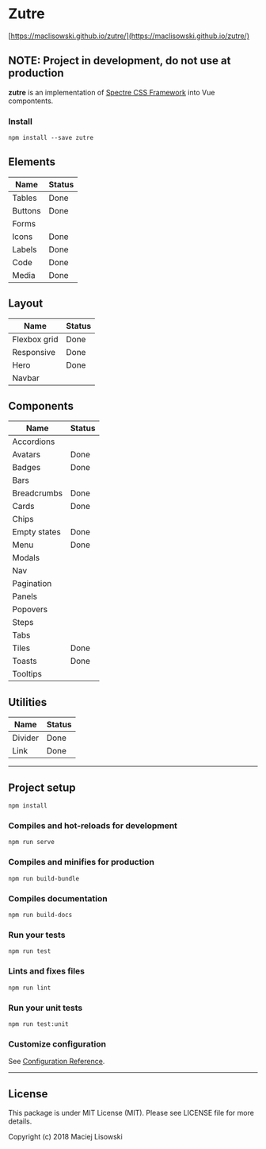 # Zutre
[https://maclisowski.github.io/zutre/](https://maclisowski.github.io/zutre/)

## NOTE: Project in development, do not use at production

**zutre** is an implementation of [Spectre CSS Framework](https://github.com/picturepan2/spectre) into Vue compontents. 

### Install
```
npm install --save zutre
```
## Elements

| Name | Status |
|---|---|
| Tables | Done |
| Buttons | Done |
| Forms | |
| Icons | Done |
| Labels | Done |
| Code | Done |
| Media | Done |

## Layout

| Name | Status |
|---|---|
| Flexbox grid | Done |
| Responsive | Done |
| Hero | Done |
| Navbar |  |

## Components

| Name | Status |
|---|---|
| Accordions |  |
| Avatars | Done |
| Badges | Done |
| Bars | |
| Breadcrumbs | Done | 
| Cards | Done |
| Chips | |
| Empty states | Done |
| Menu | Done |
| Modals | |
| Nav | |
| Pagination | |
| Panels | |
| Popovers | |
| Steps | |
| Tabs | |
| Tiles | Done |
| Toasts | Done |
| Tooltips |  |

## Utilities

| Name | Status |
|---|---|
| Divider | Done |
| Link | Done |

---

## Project setup
```
npm install
```

### Compiles and hot-reloads for development
```
npm run serve
```

### Compiles and minifies for production
```
npm run build-bundle
```

### Compiles documentation
```
npm run build-docs
```

### Run your tests
```
npm run test
```

### Lints and fixes files
```
npm run lint
```

### Run your unit tests
```
npm run test:unit
```

### Customize configuration
See [Configuration Reference](https://cli.vuejs.org/config/).

--- 

## License

This package is under MIT License (MIT). Please see LICENSE file for more details.

Copyright (c) 2018 Maciej Lisowski